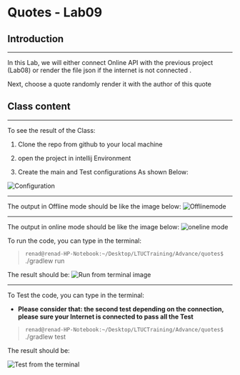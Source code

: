 # Quotes - Lab09

## Introduction  

---

In this Lab, we will either connect Online API with the previous project (Lab08) or render the file json if the internet is not connected .

Next, choose a quote randomly render it with the author of this quote

## Class content

---

To see the result of the Class:  

1. Clone the repo from github to your local machine  

2. open the project in intellij Environment  

3. Create the main and Test configurations As shown Below:

![Configuration](https://camo.githubusercontent.com/bc520bc30cee9475c48ca6b020c93e5fd8eec3b3f851936179d734fa4563daee/68747470733a2f2f692e6962622e636f2f634a366b4e57732f53637265656e73686f742d66726f6d2d323032322d30332d30362d31342d35392d35332e706e67)

---
<!-- After a configuration setup, in the main class create As shown below:
![main class](https://i.ibb.co/H499JWH/Screenshot-from-2022-03-10-23-58-20.png)

> Quote q = new Quote();  
    q.ReadGson();  
    //q.print();  
    q.shuffleQoute();  
    System.out.println(q.length());   -->

The output in Offline mode should be like the image below:
![Offlinemode](https://i.ibb.co/2YwxWvH/Screenshot-from-2022-03-14-23-41-02.png)

---

The output in online mode should be like the image below:
![oneline mode](https://i.ibb.co/3NhVnDd/Screenshot-from-2022-03-14-23-42-42.png)

To run the code, you can type in the terminal:

>`renad@renad-HP-Notebook:~/Desktop/LTUCTraining/Advance/quotes$` ./gradlew run

The result should be:
![Run from terminal image](https://i.ibb.co/vv9691L/Screenshot-from-2022-03-14-23-48-55.png)

---

To Test the code, you can type in the terminal:

- **Please consider that: the second test depending on the connection, please sure your Internet is connected to pass all the Test**

>`renad@renad-HP-Notebook:~/Desktop/LTUCTraining/Advance/quotes$` ./gradlew test

The result should be:

![Test from the terminal](https://i.ibb.co/D8qvTX3/Screenshot-from-2022-03-14-23-51-09.png)
